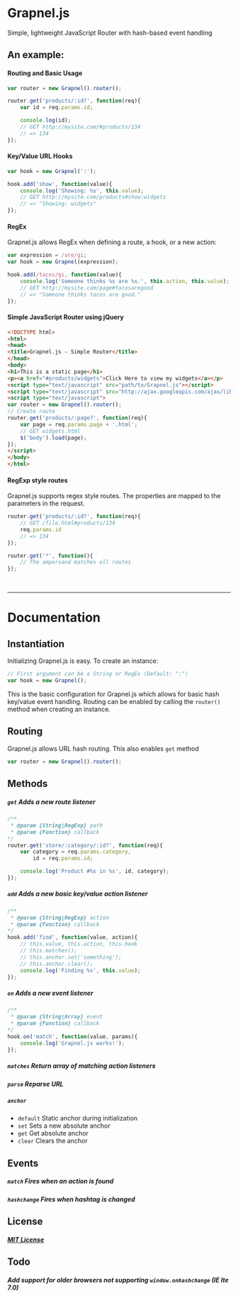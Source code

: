 Grapnel.js
==========

Simple, lightweight JavaScript Router with hash-based event handling

## An example:

#### Routing and Basic Usage

```javascript
var router = new Grapnel().router();

router.get('products/:id?', function(req){
    var id = req.params.id;

    console.log(id);
    // GET http://mysite.com/#products/134
    // => 134
});
```

#### Key/Value URL Hooks

```javascript
var hook = new Grapnel(':');

hook.add('show', function(value){
    console.log('Showing: %s', this.value);
    // GET http://mysite.com/products#show:widgets
    // => "Showing: widgets"
});
```

#### RegEx

Grapnel.js allows RegEx when defining a route, a hook, or a new action:

```javascript
var expression = /are/gi;
var hook = new Grapnel(expression);

hook.add(/tacos/gi, function(value){
    console.log('Someone thinks %s are %s.', this.action, this.value);
    // GET http://mysite.com/page#tacosaregood
    // => "Someone thinks tacos are good."
});
```

#### Simple JavaScript Router using jQuery

```html
<!DOCTYPE html>
<html>
<head>
<title>Grapnel.js - Simple Router</title>
</head>
<body>
<h1>This is a static page</h1>
<p><a href="#products/widgets">Click Here to view my widgets</a></p>
<script type="text/javascript" src="path/to/Grapnel.js"></script>
<script type="text/javascript" src="http://ajax.googleapis.com/ajax/libs/jquery/1.8.2/jquery.min.js"></script>
<script type="text/javascript">
var router = new Grapnel().router();
// Create route
router.get('products/:page?', function(req){
    var page = req.params.page + '.html';
    // GET widgets.html
    $('body').load(page);
});
</script>
</body>
</html>
```

#### RegExp style routes
Grapnel.js supports regex style routes. The properties are mapped to the parameters in the request.
```javascript
router.get('products/:id?', function(req){
    // GET /file.html#products/134
    req.params.id
    // => 134
});

router.get('*', function(){
    // The ampersand matches all routes
});
```

&nbsp;

***

# Documentation

## Instantiation
Initializing Grapnel.js is easy. To create an instance:
```javascript
// First argument can be a String or RegEx (Default: ":")
var hook = new Grapnel();
```
This is the basic configuration for Grapnel.js which allows for basic hash key/value event handling. Routing can be enabled by calling the `router()` method when creating an instance.

## Routing
Grapnel.js allows URL hash routing. This also enables `get` method
```javascript
var router = new Grapnel().router();
```

## Methods
##### `get` Adds a new route listener
```javascript
/**
 * @param {String|RegExp} path
 * @param {Function} callback
*/
router.get('store/:category/:id?', function(req){
    var category = req.params.category,
        id = req.params.id;

    console.log('Product #%s in %s', id, category);
});
```

##### `add` Adds a new basic key/value action listener
```javascript
/**
 * @param {String|RegExp} action
 * @param {Function} callback
*/
hook.add('find', function(value, action){
    // this.value, this.action, this.hook
    // this.matches();
    // this.anchor.set('something');
    // this.anchor.clear();
    console.log('Finding %s', this.value);
});
```

##### `on` Adds a new event listener
```javascript
/**
 * @param {String|Array} event
 * @param {Function} callback
*/
hook.on('match', function(value, params){
    console.log('Grapnel.js works!');
});
```
##### `matches` Return array of matching action listeners
##### `parse` Reparse URL
##### `anchor`
* `default` Static anchor during initialization
* `set` Sets a new absolute anchor
* `get` Get absolute anchor
* `clear` Clears the anchor

## Events
##### `match` Fires when an action is found
##### `hashchange` Fires when hashtag is changed

## License
##### [MIT License](http://opensource.org/licenses/MIT)

## Todo
##### Add support for older browsers not supporting `window.onhashchange` (IE lte 7.0)

